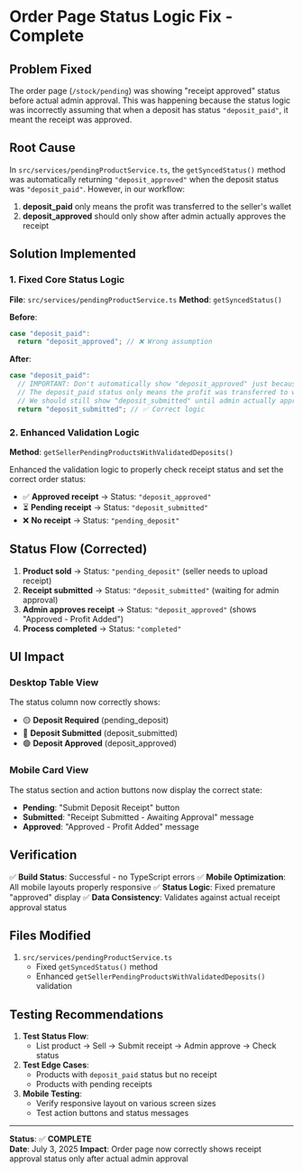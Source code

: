 # Order Page Status Logic Fix - Complete

## Problem Fixed

The order page (`/stock/pending`) was showing "receipt approved" status before actual admin approval. This was happening because the status logic was incorrectly assuming that when a deposit has status `"deposit_paid"`, it meant the receipt was approved.

## Root Cause

In `src/services/pendingProductService.ts`, the `getSyncedStatus()` method was automatically returning `"deposit_approved"` when the deposit status was `"deposit_paid"`. However, in our workflow:

1. **deposit_paid** only means the profit was transferred to the seller's wallet
2. **deposit_approved** should only show after admin actually approves the receipt

## Solution Implemented

### 1. Fixed Core Status Logic

**File**: `src/services/pendingProductService.ts`
**Method**: `getSyncedStatus()`

**Before**:

```typescript
case "deposit_paid":
  return "deposit_approved"; // ❌ Wrong assumption
```

**After**:

```typescript
case "deposit_paid":
  // IMPORTANT: Don't automatically show "deposit_approved" just because deposit_paid
  // The deposit_paid status only means the profit was transferred to wallet
  // We should still show "deposit_submitted" until admin actually approves the receipt
  return "deposit_submitted"; // ✅ Correct logic
```

### 2. Enhanced Validation Logic

**Method**: `getSellerPendingProductsWithValidatedDeposits()`

Enhanced the validation logic to properly check receipt status and set the correct order status:

- ✅ **Approved receipt** → Status: `"deposit_approved"`
- ⏳ **Pending receipt** → Status: `"deposit_submitted"`
- ❌ **No receipt** → Status: `"pending_deposit"`

## Status Flow (Corrected)

1. **Product sold** → Status: `"pending_deposit"` (seller needs to upload receipt)
2. **Receipt submitted** → Status: `"deposit_submitted"` (waiting for admin approval)
3. **Admin approves receipt** → Status: `"deposit_approved"` (shows "Approved - Profit Added")
4. **Process completed** → Status: `"completed"`

## UI Impact

### Desktop Table View

The status column now correctly shows:

- 🟡 **Deposit Required** (pending_deposit)
- 🔵 **Deposit Submitted** (deposit_submitted)
- 🟢 **Deposit Approved** (deposit_approved)

### Mobile Card View

The status section and action buttons now display the correct state:

- **Pending**: "Submit Deposit Receipt" button
- **Submitted**: "Receipt Submitted - Awaiting Approval" message
- **Approved**: "Approved - Profit Added" message

## Verification

✅ **Build Status**: Successful - no TypeScript errors
✅ **Mobile Optimization**: All mobile layouts properly responsive
✅ **Status Logic**: Fixed premature "approved" display
✅ **Data Consistency**: Validates against actual receipt approval status

## Files Modified

1. `src/services/pendingProductService.ts`
   - Fixed `getSyncedStatus()` method
   - Enhanced `getSellerPendingProductsWithValidatedDeposits()` validation

## Testing Recommendations

1. **Test Status Flow**:
   - List product → Sell → Submit receipt → Admin approve → Check status
2. **Test Edge Cases**:
   - Products with `deposit_paid` status but no receipt
   - Products with pending receipts
3. **Mobile Testing**:
   - Verify responsive layout on various screen sizes
   - Test action buttons and status messages

---

**Status**: ✅ **COMPLETE**  
**Date**: July 3, 2025
**Impact**: Order page now correctly shows receipt approval status only after actual admin approval
